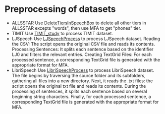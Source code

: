 # Preprocessing of datasets
- ALLSSTAR
  Use [DeleteTiersInSpeechBox](https://github.com/sustech-topology/TopCap/blob/main/dataset%20preprocessing/DeleteTiersInSpeechBox.py) to delete all other tiers in ALLSSTAR excepts "words", then use MFA to get "phones" tier.
- TIMIT
  Use [TIMIT_study](https://github.com/sustech-topology/TopCap/blob/main/dataset%20preprocessing/TIMIT_study.py) to process TIMIT dataset. 
- LJSpeech
  Use [LJSpeechProcess](https://github.com/sustech-topology/TopCap/blob/main/dataset%20preprocessing/LJSpeechProcess.py) to process LJSpeech dataset. 
  Reading the CSV: The script opens the original CSV file and reads its contents. Processing Sentences: It splits each sentence based on the identifier 
  LJ0 and filters the relevant entries. Creating TextGrid Files: For each processed sentence, a corresponding TextGrid file is generated with the 
  appropriate format for MFA.
- LibriSpeech
  Use [LibriSpeechProcess](https://github.com/sustech-topology/TopCap/blob/main/dataset%20preprocessing/LibriSpeechProcess.py) to process LibriSpeech 
  dataset. The file begins by traversing the source folder and its subfolders, gathering all files into a new directory. Next, it reads the .txt files: 
  the script opens the original txt file and reads its contents. During the processing of sentences, it splits each sentence based on several beginning 
  string characters. Finally, for each processed sentence, a corresponding TextGrid file is generated with the appropriate format for MFA.
